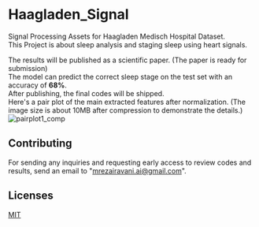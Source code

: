 # Haagladen_Signal
Signal Processing Assets for Haagladen Medisch Hospital Dataset.<br>
This Project is about sleep analysis and staging sleep using heart signals.

The results will be published as a scientific paper. (The paper is ready for submission)<br>
The model can predict the correct sleep stage on the test set with an accuracy of **68%**. <br>
After publishing, the final codes will be shipped.<br>
Here's a pair plot of the main extracted features after normalization. (The image size is about 10MB after compression to demonstrate the details.)<br>
![pairplot1_comp](https://github.com/mrezaus/Haagladen_Signal/assets/122408162/8dcdd189-cd6c-4e01-9e52-dd850e5f60b7)


## Contributing
For sending any inquiries and requesting early access to review codes and results, send an email to "mrezairavani.ai@gmail.com".

## Licenses

[MIT](https://choosealicense.com/licenses/mit/)
